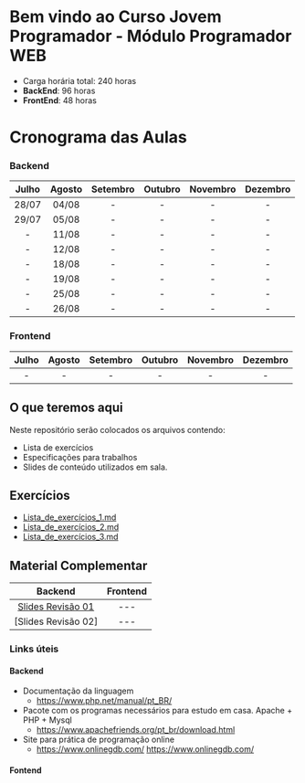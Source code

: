 # Bem vindo ao Curso   Jovem Programador - Módulo Programador WEB  

* Carga horária total: 240 horas
* **BackEnd**: 96 horas
* **FrontEnd**: 48 horas 

# Cronograma das Aulas
### Backend
| Julho |  Agosto | Setembro | Outubro | Novembro | Dezembro |
| :---: | :---: | :---: | :---: | :---: | :---: |
| 28/07 | 04/08 | - | - | - | - |
| 29/07 | 05/08 | - | - | - | - |
| - | 11/08 | - | - | - | - |
| - | 12/08 | - | - | - | - |
| - | 18/08 | - | - | - | - |
| - | 19/08 | - | - | - | - |
| - | 25/08 | - | - | - | - |
| - | 26/08 | - | - | - | - |

### Frontend
| Julho |  Agosto | Setembro | Outubro | Novembro | Dezembro |
| :---: | :---: | :---: | :---: | :---: | :---: |
| - | - | - | - | - | - |


## O que teremos aqui

Neste repositório serão colocados os arquivos contendo:
- Lista de exercícios 
- Especificações para trabalhos
- Slides de conteúdo utilizados em sala.

## Exercícios

- [Lista_de_exercícios_1.md](https://github.com/kohlerricardo/ProgramadorWebSenac/blob/main/Lista_de_exercicios_1.md)
- [Lista_de_exercícios_2.md](https://github.com/kohlerricardo/ProgramadorWebSenac/blob/main/Lista_de_exercicios_2.md)
- [Lista_de_exercícios_3.md](https://github.com/kohlerricardo/ProgramadorWebSenac/blob/main/Lista_de_exercicios_3.md)


## Material Complementar
| Backend | Frontend |
|:---:|:---:|
|[Slides Revisão 01](https://senacsc754-my.sharepoint.com/:b:/g/personal/ricardo_kohler_prof_sc_senac_br/EaSBPg_xgO5Mlp60gr8emXMBcUNwbGjCD5hbnwWP6EKZfA?e=FTpIZM) |---|
|[Slides Revisão 02]|---|

### Links úteis
#### Backend
- Documentação da linguagem
    - https://www.php.net/manual/pt_BR/
- Pacote com os programas necessários para estudo em casa. Apache + PHP + Mysql 
    - https://www.apachefriends.org/pt_br/download.html
- Site para prática de programação online
    - https://www.onlinegdb.com/ https://www.onlinegdb.com/

#### Fontend

